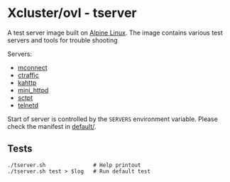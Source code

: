 # Xcluster/ovl - tserver

A test server image built on [Alpine Linux](https://www.alpinelinux.org/).
The image contains various test servers and tools for trouble shooting

Servers:

* [mconnect](https://github.com/Nordix/mconnect)
* [ctraffic](https://github.com/Nordix/ctraffic)
* [kahttp](https://github.com/Nordix/kahttp)
* [mini_httpd](http://acme.com/software/mini_httpd/)
* [sctpt](https://github.com/Nordix/xcluster/tree/master/ovl/sctp#the-sctpt-test-program)
* [telnetd](https://pkgs.alpinelinux.org/package/edge/main/x86_64/busybox-extras)

Start of server is controlled by the `SERVERS` environment
variable. Please check the manifest in [default/](
default/etc/kubernetes/tserver/tserver.yaml).


## Tests

```
./tserver.sh               # Help printout
./tserver.sh test > $log   # Run default test 
```

